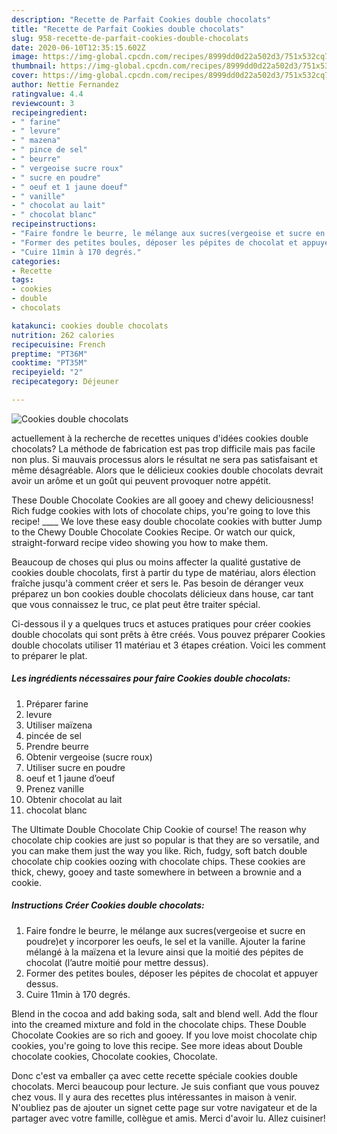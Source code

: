 ```yaml
---
description: "Recette de Parfait Cookies double chocolats"
title: "Recette de Parfait Cookies double chocolats"
slug: 958-recette-de-parfait-cookies-double-chocolats
date: 2020-06-10T12:35:15.602Z
image: https://img-global.cpcdn.com/recipes/8999dd0d22a502d3/751x532cq70/cookies-double-chocolats-photo-principale-de-la-recette.jpg
thumbnail: https://img-global.cpcdn.com/recipes/8999dd0d22a502d3/751x532cq70/cookies-double-chocolats-photo-principale-de-la-recette.jpg
cover: https://img-global.cpcdn.com/recipes/8999dd0d22a502d3/751x532cq70/cookies-double-chocolats-photo-principale-de-la-recette.jpg
author: Nettie Fernandez
ratingvalue: 4.4
reviewcount: 3
recipeingredient:
- " farine"
- " levure"
- " mazena"
- " pince de sel"
- " beurre"
- " vergeoise sucre roux"
- " sucre en poudre"
- " oeuf et 1 jaune doeuf"
- " vanille"
- " chocolat au lait"
- " chocolat blanc"
recipeinstructions:
- "Faire fondre le beurre, le mélange aux sucres(vergeoise et sucre en poudre)et y incorporer les oeufs, le sel et la vanille. Ajouter la farine mélangé à la maïzena et la levure ainsi que la moitié des pépites de chocolat (l’autre moitié pour mettre dessus)."
- "Former des petites boules, déposer les pépites de chocolat et appuyer dessus."
- "Cuire 11min à 170 degrés."
categories:
- Recette
tags:
- cookies
- double
- chocolats

katakunci: cookies double chocolats 
nutrition: 262 calories
recipecuisine: French
preptime: "PT36M"
cooktime: "PT35M"
recipeyield: "2"
recipecategory: Déjeuner

---
```



![Cookies double chocolats](https://img-global.cpcdn.com/recipes/8999dd0d22a502d3/751x532cq70/cookies-double-chocolats-photo-principale-de-la-recette.jpg)

actuellement à la recherche de recettes uniques d'idées cookies double chocolats? La méthode de fabrication est pas trop difficile mais pas facile non plus. Si mauvais processus alors le résultat ne sera pas satisfaisant et même désagréable. Alors que le délicieux cookies double chocolats devrait avoir un arôme et un goût qui peuvent provoquer notre appétit.

These Double Chocolate Cookies are all gooey and chewy deliciousness! Rich fudge cookies with lots of chocolate chips, you&#39;re going to love this recipe! ____ We love these easy double chocolate cookies with butter Jump to the Chewy Double Chocolate Cookies Recipe. Or watch our quick, straight-forward recipe video showing you how to make them.

Beaucoup de choses qui plus ou moins affecter la qualité gustative de cookies double chocolats, first à partir du type de matériau, alors élection fraîche jusqu'à comment créer et sers le. Pas besoin de déranger veux préparez un bon cookies double chocolats délicieux dans house, car tant que vous connaissez le truc, ce plat peut être traiter spécial.


Ci-dessous il y a quelques trucs et astuces pratiques pour créer cookies double chocolats qui sont prêts à être créés. Vous pouvez préparer Cookies double chocolats utiliser 11 matériau et 3 étapes création. Voici les comment to préparer le plat.

<!--inarticleads1-->

##### Les ingrédients nécessaires pour faire Cookies double chocolats:

1. Préparer  farine
1.   levure
1. Utiliser  maïzena
1.   pincée de sel
1. Prendre  beurre
1. Obtenir  vergeoise (sucre roux)
1. Utiliser  sucre en poudre
1.   oeuf et 1 jaune d’oeuf
1. Prenez  vanille
1. Obtenir  chocolat au lait
1.   chocolat blanc


The Ultimate Double Chocolate Chip Cookie of course! The reason why chocolate chip cookies are just so popular is that they are so versatile, and you can make them just the way you like. Rich, fudgy, soft batch double chocolate chip cookies oozing with chocolate chips. These cookies are thick, chewy, gooey and taste somewhere in between a brownie and a cookie. 

<!--inarticleads2-->

##### Instructions Créer Cookies double chocolats:

1. Faire fondre le beurre, le mélange aux sucres(vergeoise et sucre en poudre)et y incorporer les oeufs, le sel et la vanille. Ajouter la farine mélangé à la maïzena et la levure ainsi que la moitié des pépites de chocolat (l’autre moitié pour mettre dessus).
1. Former des petites boules, déposer les pépites de chocolat et appuyer dessus.
1. Cuire 11min à 170 degrés.


Blend in the cocoa and add baking soda, salt and blend well. Add the flour into the creamed mixture and fold in the chocolate chips. These Double Chocolate Cookies are so rich and gooey. If you love moist chocolate chip cookies, you&#39;re going to love this recipe. See more ideas about Double chocolate cookies, Chocolate cookies, Chocolate. 


Donc c'est va emballer ça avec cette recette spéciale cookies double chocolats. Merci beaucoup pour lecture. Je suis confiant que vous pouvez chez vous. Il y aura des recettes plus  intéressantes in maison à venir. N'oubliez pas de ajouter un signet cette page sur votre navigateur et de la partager avec votre famille, collègue et amis. Merci d'avoir lu. Allez cuisiner!
